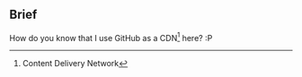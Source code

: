 ## Brief
How do you know that I use GitHub as a CDN[^cdn] here? :P
[^cdn]: Content Delivery Network
